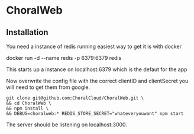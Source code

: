 # ChoralWeb

## Installation
You need a instance of redis running easiest way to get it is with docker

docker run -d --name redis -p 6379:6379 redis

This starts up a instance on localhost:6379 which is the defaut for the app

Now overwrite the config file with the correct clientID and clientSecret you will need to get them from google.

```
git clone git@github.com:ChoralCloud/ChoralWeb.git \
&& cd ChoralWeb \
&& npm install \
&& DEBUG=choralweb:* REDIS_STORE_SECRET="whateveryouwant" npm start
```

The server should be listening on localhost:3000.


